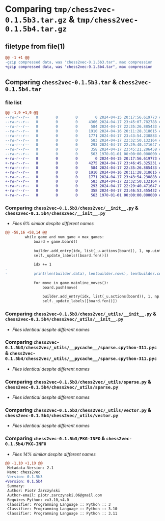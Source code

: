 # Comparing `tmp/chess2vec-0.1.5b3.tar.gz` & `tmp/chess2vec-0.1.5b4.tar.gz`

## filetype from file(1)

```diff
@@ -1 +1 @@
-gzip compressed data, was "chess2vec-0.1.5b3.tar", max compression
+gzip compressed data, was "chess2vec-0.1.5b4.tar", max compression
```

## Comparing `chess2vec-0.1.5b3.tar` & `chess2vec-0.1.5b4.tar`

### file list

```diff
@@ -1,9 +1,9 @@
--rw-r--r--   0        0        0        0 2024-04-15 20:17:56.619773 chess2vec-0.1.5b3/README.md
--rw-r--r--   0        0        0     4366 2024-04-17 23:45:07.782783 chess2vec-0.1.5b3/chess2vec/__init__.py
--rw-r--r--   0        0        0      584 2024-04-17 22:35:26.885433 chess2vec-0.1.5b3/chess2vec/_utils/__init__.py
--rw-r--r--   0        0        0     1910 2024-04-16 20:11:28.318615 chess2vec-0.1.5b3/chess2vec/_utils/__pycache__/sparse.cpython-311.pyc
--rw-r--r--   0        0        0     1771 2024-04-17 23:43:54.230883 chess2vec-0.1.5b3/chess2vec/_utils/sparse.py
--rw-r--r--   0        0        0      583 2024-04-17 22:32:50.132164 chess2vec-0.1.5b3/chess2vec/_utils/vector.py
--rw-r--r--   0        0        0      293 2024-04-17 22:29:40.471647 chess2vec-0.1.5b3/chess2vec/pgn.py
--rw-r--r--   0        0        0      358 2024-04-17 23:45:21.206458 chess2vec-0.1.5b3/pyproject.toml
--rw-r--r--   0        0        0      563 1970-01-01 00:00:00.000000 chess2vec-0.1.5b3/PKG-INFO
+-rw-r--r--   0        0        0        0 2024-04-15 20:17:56.619773 chess2vec-0.1.5b4/README.md
+-rw-r--r--   0        0        0     4275 2024-04-17 23:46:45.325231 chess2vec-0.1.5b4/chess2vec/__init__.py
+-rw-r--r--   0        0        0      584 2024-04-17 22:35:26.885433 chess2vec-0.1.5b4/chess2vec/_utils/__init__.py
+-rw-r--r--   0        0        0     1910 2024-04-16 20:11:28.318615 chess2vec-0.1.5b4/chess2vec/_utils/__pycache__/sparse.cpython-311.pyc
+-rw-r--r--   0        0        0     1771 2024-04-17 23:43:54.230883 chess2vec-0.1.5b4/chess2vec/_utils/sparse.py
+-rw-r--r--   0        0        0      583 2024-04-17 22:32:50.132164 chess2vec-0.1.5b4/chess2vec/_utils/vector.py
+-rw-r--r--   0        0        0      293 2024-04-17 22:29:40.471647 chess2vec-0.1.5b4/chess2vec/pgn.py
+-rw-r--r--   0        0        0      358 2024-04-17 23:46:53.455432 chess2vec-0.1.5b4/pyproject.toml
+-rw-r--r--   0        0        0      563 1970-01-01 00:00:00.000000 chess2vec-0.1.5b4/PKG-INFO
```

### Comparing `chess2vec-0.1.5b3/chess2vec/__init__.py` & `chess2vec-0.1.5b4/chess2vec/__init__.py`

 * *Files 6% similar despite different names*

```diff
@@ -58,16 +58,14 @@
         while game and num_game < max_games:
             board = game.board()
 
             builder.add_entry(idx, list(_u.actions(board)), 1, np.uint8)
             self._update_labels([board.fen()])
 
             idx += 1
-            
-            print(len(builder.data), len(builder.rows), len(builder.columns))
 
             for move in game.mainline_moves():
                 board.push(move)
 
                 builder.add_entry(idx, list(_u.actions(board)), 1, np.uint8)
                 self._update_labels([board.fen()])
```

### Comparing `chess2vec-0.1.5b3/chess2vec/_utils/__init__.py` & `chess2vec-0.1.5b4/chess2vec/_utils/__init__.py`

 * *Files identical despite different names*

### Comparing `chess2vec-0.1.5b3/chess2vec/_utils/__pycache__/sparse.cpython-311.pyc` & `chess2vec-0.1.5b4/chess2vec/_utils/__pycache__/sparse.cpython-311.pyc`

 * *Files identical despite different names*

### Comparing `chess2vec-0.1.5b3/chess2vec/_utils/sparse.py` & `chess2vec-0.1.5b4/chess2vec/_utils/sparse.py`

 * *Files identical despite different names*

### Comparing `chess2vec-0.1.5b3/chess2vec/_utils/vector.py` & `chess2vec-0.1.5b4/chess2vec/_utils/vector.py`

 * *Files identical despite different names*

### Comparing `chess2vec-0.1.5b3/PKG-INFO` & `chess2vec-0.1.5b4/PKG-INFO`

 * *Files 14% similar despite different names*

```diff
@@ -1,10 +1,10 @@
 Metadata-Version: 2.1
 Name: chess2vec
-Version: 0.1.5b3
+Version: 0.1.5b4
 Summary: 
 Author: Piotr Żarczyński
 Author-email: piotr.zarczynski.06@gmail.com
 Requires-Python: >=3.10,<4.0
 Classifier: Programming Language :: Python :: 3
 Classifier: Programming Language :: Python :: 3.10
 Classifier: Programming Language :: Python :: 3.11
```

